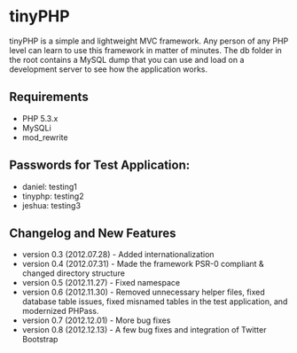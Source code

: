 # tinyPHP

tinyPHP is a simple and lightweight MVC framework. Any person of any PHP level can learn to use this framework in matter of minutes. 
The db folder in the root contains a MySQL dump that you can use and load on a development server to see how the application works.

## Requirements

* PHP 5.3.x
* MySQLi
* mod_rewrite

## Passwords for Test Application:

* daniel: testing1
* tinyphp: testing2
* jeshua: testing3

## Changelog and New Features

* version 0.3 (2012.07.28) - Added internationalization
* version 0.4 (2012.07.31) - Made the framework PSR-0 compliant & changed directory structure
* version 0.5 (2012.11.27) - Fixed namespace
* version 0.6 (2012.11.30) - Removed unnecessary helper files, fixed database table issues, fixed misnamed tables in the test application, and modernized PHPass.
* version 0.7 (2012.12.01) - More bug fixes
* version 0.8 (2012.12.13) - A few bug fixes and integration of Twitter Bootstrap
